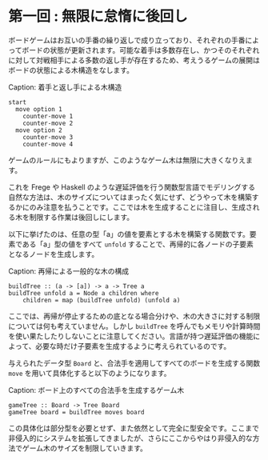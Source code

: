 # 第一回 : 無限に怠惰に後回し

ボードゲームはお互いの手番の繰り返しで成り立っており、それぞれの手番によってボードの状態が更新されます。可能な着手は多数存在し、かつそのそれぞれに対して対戦相手による多数の返し手が存在するため、考えうるゲームの展開はボードの状態による木構造をなします。

Caption: 着手と返し手による木構造

```
start
  move option 1
    counter-move 1
    counter-move 2
  move option 2
    counter-move 3
    counter-move 4
```

ゲームのルールにもよりますが、このようなゲーム木は無限に大きくなりえます。

これを Frege や Haskell のような遅延評価を行う関数型言語でモデリングする自然な方法は、木のサイズについてはまったく気にせず、どうやって木を構築するかにのみ注意を払うことです。ここでは木を生成することに注目し、生成される木を制限する作業は後回しにします。

以下に挙げたのは、任意の型「a」の値を要素とする木を構築する関数です。要素である「a」型の値をすべて `unfold` することで、再帰的に各ノードの子要素となるノードを生成します。

Caption: 再帰による一般的な木の構成

```
buildTree :: (a -> [a]) -> a -> Tree a
buildTree unfold a = Node a children where
    children = map (buildTree unfold) (unfold a)
```

ここでは、再帰が停止するための底となる場合分けや、木の大きさに対する制限については何も考えていません。しかし `buildTree` を呼んでもメモリや計算時間を使い果たしたりしないことに注意してください。言語が持つ遅延評価の機能によって、必要な時だけ子要素を生成するように考えられているのです。

与えられたデータ型 `Board` と、合法手を適用してすべてのボードを生成する関数 `move` を用いて具体化すると以下のようになります。

Caption: ボード上のすべての合法手を生成するゲーム木

```
gameTree :: Board -> Tree Board
gameTree board = buildTree moves board
```

この具体化は部分型を必要とせず、また依然として完全に型安全です。ここまで非侵入的にシステムを拡張してきましたが、さらにここからやはり非侵入的な方法でゲーム木のサイズを制限していきます。
